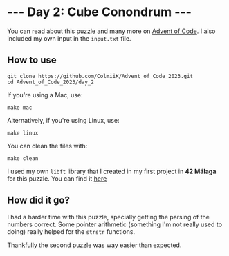 # --- Day 2: Cube Conondrum ---

You can read about this puzzle and many more on [Advent of Code](https://adventofcode.com/2023/day/2). I also included my own input in the `input.txt` file.

## How to use

```
git clone https://github.com/ColmiiK/Advent_of_Code_2023.git
cd Advent_of_Code_2023/day_2
```
If you're using a Mac, use:
```
make mac
```
Alternatively, if you're using Linux, use:
```
make linux
```
You can clean the files with:
```
make clean
```


I used my own `libft` library that I created in my first project in **42 Málaga** for this puzzle. You can find it [here](https://github.com/ColmiiK/libft)

## How did it go?
I had a harder time with this puzzle, specially getting the parsing of the numbers correct. Some pointer arithmetic (something I'm not really used to doing) really helped for the `strstr` functions.

Thankfully the second puzzle was way easier than expected.